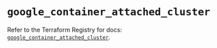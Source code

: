 # `google_container_attached_cluster`

Refer to the Terraform Registry for docs: [`google_container_attached_cluster`](https://registry.terraform.io/providers/hashicorp/google/5.41.0/docs/resources/container_attached_cluster).
